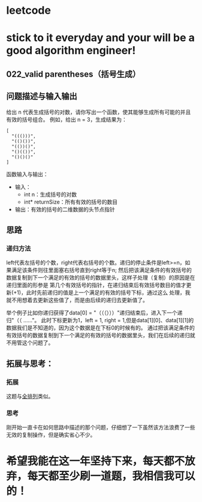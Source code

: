 # leetcode
# stick to it everyday and your will be a good algorithm engineer!
## 022_valid parentheses（括号生成）
## 问题描述与输入输出
给出 n 代表生成括号的对数，请你写出一个函数，使其能够生成所有可能的并且有效的括号组合。
例如，给出 n = 3，生成结果为：

	[
	  "((()))",
	  "(()())",
	  "(())()",
	  "()(())",
	  "()()()"
	]

函数输入与输出：
* 输入：
	* int n：生成括号的对数
	* int* returnSize：所有有效的括号的数目
* 输出：有效的括号的二维数据的头节点指针

## 思路			
### 递归方法    
left代表左括号的个数，right代表右括号的个数。递归的停止条件是left>=n，如果满足该条件则往里面塞右括号直到right等于n;
然后把该满足条件的有效括号的数据复制到下一个满足的有效的括号的数据里头，这样子处理（复制）的原因是在递归里面的形参是
第几个有效括号的指针，在递归结束后有效括号数目的值才更新(+1)，此时先前递归的值是上一个满足的有效的括号下标，通过这么
处理，我就不用想着去更新这些值了，而是由后续的递归去更新值了。

举个例子比如你递归获得了data[0] = "（（（）））"递归结束后，进入下一个递归"（（ ......"。
此时下标更新为1，left = 1, right = 1,但是data[1][0]、data[1][1]的数据我们是不知道的，因为这个数据是在下标0的时候有的。
通过把该满足条件的有效括号的数据复制到下一个满足的有效的括号的数据里头，我们在后续的递归就不用管这个问题了。
	
## 拓展与思考：
### 拓展
这题与[全排列](https://leetcode-cn.com/problems/permutations/description/)类似。
### 思考
刚开始一直卡在如何思路中描述的那个问题，仔细想了一下虽然该方法浪费了一些无效的复制操作，但是确实省心不少。
		  
# 希望我能在这一年坚持下来，每天都不放弃，每天都至少刷一道题，我相信我可以的！
